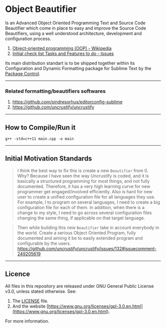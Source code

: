 
# Object Beautifier

Is an Advanced Object Oriented Programming Text and Source Code Beautifier which come in place to easy
and improve the Source Code Beautifiers, using a well understood architecture, development
and configuration process.

1. [Object-oriented programming (OOP) - Wikipedia](https://en.wikipedia.org/wiki/Object-oriented_programming)
1. [Initial check list Tasks and Features to do - Issues](https://github.com/evandrocoan/ObjectBeautifier/issues/1)

Its main distribution standart is to be shipped together within its Configuration and Dynamic
Formatting package for Sublime Text by the [Package Control](https://packagecontrol.io/).



___
### Related formatting/beautifiers softwares

1. https://github.com/sindresorhus/editorconfig-sublime
1. https://github.com/uncrustify/uncrustify



___
## How to Compile/Run it

```
g++ -std=c++11 main.cpp -o main
```



___
## Initial Motivation Standards

> I think the best way to fix this is create a new `Beautifier` from 0. Why? Because I have seen the way Uncrustify is coded, and it is basically a structured programming for most things, and not fully documented. Therefore, it has a very high learning curve for new programmer get engaged/involved efficiently. Also is hard for new user to create a unified configuration file for all languages they use. For example, I to program on several languages, I need to create a big configuration file for each of them. In addition, when there is a change to my style, I need to go across several configuration files changing the same thing, if applicable on that target language.

> Then while building this new `Beautifier` take in account everybody in the world. Create a serious Object Oriented Program, fully documented and aiming it be to easily extended program and configurable by the users.
https://github.com/uncrustify/uncrustify/issues/132#issuecomment-249205619



___
## Licence

All files in this repository are released under GNU General Public License v3.0, unless stated otherwise.
See:

1. The [LICENSE](LICENSE.TXT) file.
1. And the website [https://www.gnu.org/licenses/gpl-3.0.en.html](https://www.gnu.org/licenses/gpl-3.0.en.html).

For more information.

